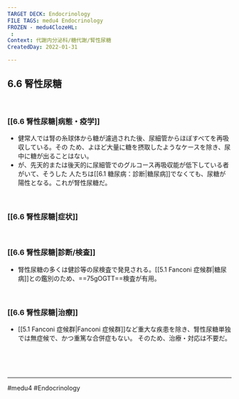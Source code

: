 ```yaml
---
TARGET DECK: Endocrinology
FILE TAGS: medu4 Endocrinology
FROZEN - medu4ClozeHL:
 : 
Context: 代謝内分泌科/糖代謝/腎性尿糖
CreatedDay: 2022-01-31

---
```


## 6.6 腎性尿糖

<br>

### [[6.6 腎性尿糖|病態・疫学]]
* 健常人では腎の糸球体から糖が濾過された後、尿細管からほぼすべてを再吸収している。その ため、よほど大量に糖を摂取したようなケースを除き、尿中に糖が出ることはない。
* が、先天的または後天的に尿細管でのグルコース再吸収能が低下している者がいて、そうした 人たちは[[6.1 糖尿病：診断|糖尿病]]でなくても、尿糖が陽性となる。これが腎性尿糖だ。

<br>

### [[6.6 腎性尿糖|症状]]


<br>

### [[6.6 腎性尿糖|診断/検査]]
* 腎性尿糖の多くは健診等の尿検査で発見される。[[5.1 Fanconi 症候群|糖尿病]]との鑑別のため、==75gOGTT==検査が有用。
<!--ID: 1643709295613-->


<br>

### [[6.6 腎性尿糖|治療]]
* [[5.1 Fanconi 症候群|Fanconi 症候群]]など重大な疾患を除き、腎性尿糖単独では無症候で、かつ重篤な合併症もない。 そのため、治療・対応は不要だ。
 

<br><br><br>

---
#medu4 #Endocrinology 